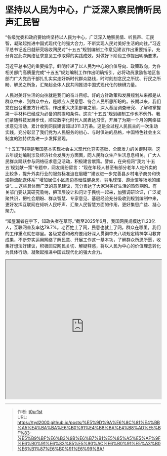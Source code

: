 # 坚持以人民为中心，广泛深入察民情听民声汇民智


“各级党委和政府要始终坚持以人民为中心，广泛深入地察民情、听民声、汇民智，凝聚起推进中国式现代化的强大合力，不断实现人民对美好生活的向往。”习近平总书记近日就研究吸收网民对“十五五”规划编制工作意见建议作出重要指示，充分肯定此次网络征求意见工作取得的实践成效，对做好下阶段工作提出明确要求。

习近平总书记的重要指示，鲜明传递了以人民为中心的价值导向、政策取向，为各相关部门高质量完成“十五五”规划编制工作作出明确指引，必将动员激励各地区各部门广大党员干部扎扎实实走好新时代群众路线，时时刻刻念民之所忧、行民之所盼、解民之所急，汇聚起全体人民共同推进中国式现代化的磅礴力量。

人民对美好生活的向往就是我们的奋斗目标。好的方针政策和发展规划从来都是从群众中来、到群众中去，是顺应人民意愿、符合人民所思所盼的。长期以来，我们党在出台重要方针政策、作出重大决策部署之前，深入基层调查研究、了解和掌握第一手材料已经成为必备的前提和条件。这次“十五五”规划编制工作也不例外。我们紧随科技发展步伐，顺应数字化时代人民表达习惯，开展了为期一个月的网络征求意见活动，累计收到网民建言超过311.3万条。这是全过程人民民主的一次生动实践，充分彰显了我们党为人民服务的初心、与时俱进的品格，中国特色社会主义制度的独特优势进一步发挥显现。

“十五五”时期是我国基本实现社会主义现代化夯实基础、全面发力的关键时期。这五年规划编制涉及经济社会发展方方面面，同人民群众生产生活息息相关。广大人民群众踊跃参与网络征求意见活动，积极建言献策。譬如，在央视网“我为‘十五五’规划献一策”专题中，网友纷纷留言：“现在年轻人甚至有部分老年人吃外卖的比较多，提升外卖行业的服务标准迫在眉睫”“建议进一步完善县乡村电子商务和快递物流配送体系”“增加居住小区周边基础性健身房、羽毛球馆、游泳馆等场地的建设”……这些具体而广泛的意见建议，充分表达了大家对美好生活的热烈期盼。有关部门要认真研究吸纳，把顶层设计和问计于民统一起来，加强调研论证，广泛凝聚共识，把社会期盼、群众智慧、专家意见、基层经验充分吸收到规划编制中来，更好发挥互联网在倾听人民呼声、汇聚人民智慧方面的作用，更好集思广益、凝心聚力。

“知屋漏者在宇下，知政失者在草野。”截至2025年6月，我国网民规模达11.23亿人，互联网普及率达79.7%。老百姓上了网，民意也就上了网。群众在哪里，我们的工作重点就在哪里。各级党委和政府要用好深入贯彻中央八项规定精神学习教育成果，不断夯实运用网络了解民意、开展工作这一基本功，了解群众所思所愿，收集好想法好建议，积极回应网民关切、解疑释惑，将以人民为中心的价值理念转化为具体行动，凝聚起推进中国式现代化的强大合力。

<iframe
    width="100%"
    height="450"
    src="https://content-static.cctvnews.cctv.com/snow-book/index.html?item_id=4949077086827854760&track_id=2DA92754-FE9C-4F9A-84C1-DC9287DA1C44_776015025760"
></iframe>

---

> 作者: [t0ur1st](https://github.com/tyd2000)  
> URL: https://tyd2000.github.io/posts/%E5%9D%9A%E6%8C%81%E4%BB%A5%E4%BA%BA%E6%B0%91%E4%B8%BA%E4%B8%AD%E5%BF%83-%E5%B9%BF%E6%B3%9B%E6%B7%B1%E5%85%A5%E5%AF%9F%E6%B0%91%E6%83%85%E5%90%AC%E6%B0%91%E5%A3%B0%E6%B1%87%E6%B0%91%E6%99%BA/  

